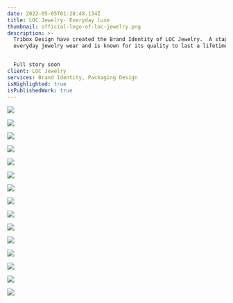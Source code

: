 ```yaml
---
date: 2022-05-05T01:28:48.134Z
title: LOC Jewelry- Everyday luxe
thumbnail: official-logo-of-loc-jewelry.png
description: >-
  Tribox Design have created the Brand Identity of LOC Jewelry.  A staple for
  everyday jewelry wear and is known for its quality to last a lifetime.


  Full story soon
client: LOC Jewelry
services: Brand Identity, Packaging Design
isHighlighted: true
isPublishedWork: true
---
```

![](27-sationaries-1.png)

![](26-ads-billboard.png)

![](25-signage.png)

![](24-business-card-logo-embossed.png)

![](23-business-card.png)

![](22-lifesytle.png)

![](16-facebook.png)

![](15-instagram.png)

![](14-mockup-phone.png)

![](13-website-mockup-1.png)

![](12-social-media-post.png)

![](10-in-different-platforms.png)

![](7-primary.png)

![](8-secondary.png)

![](9-icons-in-colors.png)

![]()